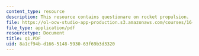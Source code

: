 ```yaml
---
content_type: resource
description: This resource contains questionare on rocket propulsion.
file: https://ol-ocw-studio-app-production.s3.amazonaws.com/courses/16-01-unified-engineering-i-ii-iii-iv-fall-2005-spring-2006/8a1cf94bd1665148593063f69b3d3320_q1.PDF
file_type: application/pdf
resourcetype: Document
title: q1.PDF
uid: 8a1cf94b-d166-5148-5930-63f69b3d3320
---
```

